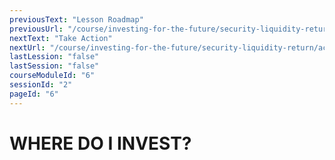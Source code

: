 ```yaml
---
previousText: "Lesson Roadmap"
previousUrl: "/course/investing-for-the-future/security-liquidity-return/roadmap"
nextText: "Take Action"
nextUrl: "/course/investing-for-the-future/security-liquidity-return/activities"
lastLession: "false"
lastSession: "false"
courseModuleId: "6"
sessionId: "2"
pageId: "6"
---
```



# WHERE DO I INVEST?
 
<sparkle-video-player src="./animation/m4l2.mp4" />